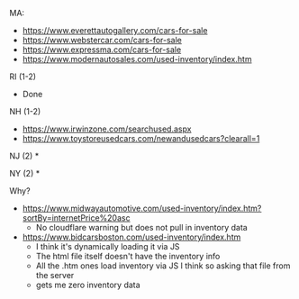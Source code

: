 
MA:
* https://www.everettautogallery.com/cars-for-sale
* https://www.webstercar.com/cars-for-sale
* https://www.expressma.com/cars-for-sale
* https://www.modernautosales.com/used-inventory/index.htm 


RI (1-2)
* Done

NH (1-2)
* https://www.irwinzone.com/searchused.aspx
* https://www.toystoreusedcars.com/newandusedcars?clearall=1


NJ (2)
* 

NY (2)
* 


Why?
* https://www.midwayautomotive.com/used-inventory/index.htm?sortBy=internetPrice%20asc
  - No cloudflare warning but does not pull in inventory data
* https://www.bidcarsboston.com/used-inventory/index.htm
  - I think it's dynamically loading it via JS
  - The html file itself doesn't have the inventory info
  - All the .htm ones load inventory via JS I think so asking that file from the server
  - gets me zero inventory data


